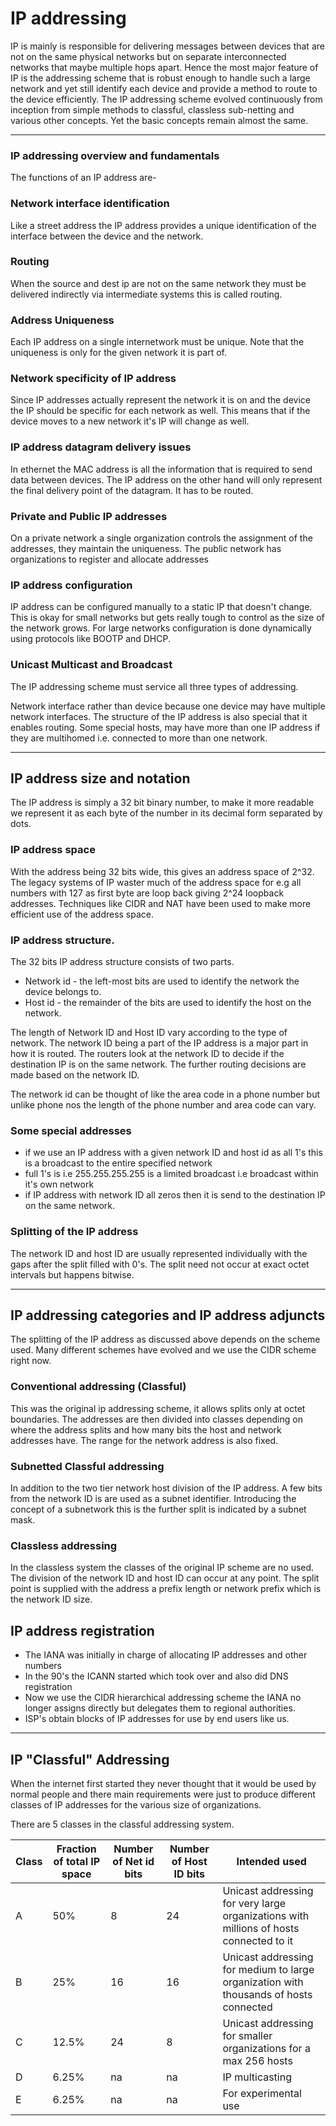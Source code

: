 # IP addressing

IP is mainly is responsible for delivering messages between devices that are not on the
same physical networks but on separate interconnected networks that maybe multiple hops 
apart. Hence the most major feature of IP is the addressing scheme that is robust enough to
handle such a large network and yet still identify each device and provide a method to route
to the device efficiently. The IP addressing scheme evolved continuously from inception from
simple methods to classful, classless sub-netting and various other concepts. 
Yet the basic concepts remain almost the same.

---

### IP addressing overview and fundamentals

The functions of an IP address are-

### Network interface identification  

Like a street address the IP address provides a unique identification of the interface 
between the device and the network.

### Routing  

When the source and dest ip are not on the same network they must be delivered indirectly 
via intermediate systems this is called routing.

### Address Uniqueness 

Each IP address on a single internetwork must be unique. Note that the uniqueness is only 
for the given network it is part of.

### Network specificity of IP address

Since IP addresses actually represent the network it is on and the device the IP should be
specific for each network as well. This means that if the device moves to a new network it's
IP will change as well.

### IP address datagram delivery issues

In ethernet the MAC address is all the information that is required to send data between 
devices. The IP address on the other hand will only represent the final delivery point of 
the datagram. It has to be routed.

### Private and Public IP addresses

On a private network a single organization controls the assignment of the addresses, they maintain the uniqueness. The public network has organizations to register and allocate addresses

### IP address configuration 

IP address can be configured manually to a static IP that doesn't change. This is okay for 
small networks but gets really tough to control as the size of the network grows. For large
networks configuration is done dynamically using protocols like BOOTP and DHCP.

### Unicast Multicast and Broadcast

The IP addressing scheme must service all three types of addressing.


Network interface rather than device because one device may have multiple network interfaces.
The structure of the IP address is also special that it enables routing. Some special hosts,
may have more than one IP address if they are multihomed i.e. connected to more than one network.

--- 


## IP address size and notation 

The IP address is simply a 32 bit binary number, to make it more readable we represent it
as each byte of the number in its decimal form separated by dots.

### IP address space

With the address being 32 bits wide, this gives an address space of 2^32. The legacy systems
of IP waster much of the address space for e.g all numbers with 127 as first byte are loop back giving 2^24 loopback addresses. Techniques like CIDR and NAT have been used to make more
efficient use of the address space.

### IP address structure.

The 32 bits IP address structure consists of two parts. 
* Network id - the left-most bits are used to identify the network the device belongs to.
* Host id    - the remainder of the bits are used to identify the host on the network.

The length of Network ID and Host ID vary according to the type of network. The network ID
being a part of the IP address is a major part in how it is routed. The routers look at the
network ID to decide if the destination IP is on the same network. The further routing 
decisions are made based on the network ID.

The network id can be thought of like the area code in a phone number but unlike phone nos
the length of the phone number and area code can vary.

### Some special addresses

* if we use an IP address with a given network ID and host id as all 1's this is a broadcast to the entire specified network
* full 1's is i.e 255.255.255.255 is a limited broadcast i.e broadcast within it's own network
* if IP address with network ID all zeros then it is send to the destination IP on the same
network.

### Splitting of the IP address

The network ID and host ID are usually represented individually with the gaps after the 
split filled with 0's. The split need not occur at exact octet intervals but happens
bitwise.

---

## IP addressing categories and IP address adjuncts

The splitting of the IP address as discussed above depends on the scheme used. Many 
different schemes have evolved and we use the CIDR scheme right now.

### Conventional addressing (Classful)

This was the original ip addressing scheme, it allows splits only at octet boundaries.
The addresses are then divided into classes depending on where the address splits and
how many bits the host and network addresses have. The range for the network address
is also fixed.

### Subnetted Classful addressing

In addition to the two tier network host division of the IP address. A few bits from the 
network ID is are used as a subnet identifier. Introducing the concept of a subnetwork
this is the further split is indicated by a subnet mask.

### Classless addressing 

In the classless system the classes of the original IP scheme are no used. The division of 
the network ID and host ID can occur at any point. The split point is supplied with the 
address a prefix length or network prefix which is the network ID size.

## IP address registration 

* The IANA was initially in charge of allocating IP addresses and other numbers
* In the 90's the ICANN started which took over and also did DNS registration 
* Now we use the CIDR hierarchical addressing scheme the IANA no longer assigns directly but delegates them to regional authorities.
* ISP's obtain blocks of IP addresses for use by end users like us.

---

## IP "Classful" Addressing

When the internet first started they never thought that it would be used by normal people 
and there main requirements were just to produce different classes of IP addresses for the
various size of organizations.

There are 5 classes in the classful addressing system.

| Class | Fraction of total IP space | Number of Net id bits | Number of Host ID bits | Intended used|
|---	|---			     |---		     |---		      |---	     |
| A	| 50%   | 8  | 24 | Unicast addressing for very large organizations with millions of hosts connected to it|
| B	| 25%   | 16 | 16 | Unicast addressing for medium to large organization with thousands of hosts connected |
| C 	| 12.5% | 24 | 8  | Unicast addressing for smaller organizations for a max 256 hosts |
| D     | 6.25% | na | na | IP multicasting |
| E 	| 6.25% | na | na | For experimental use | 

